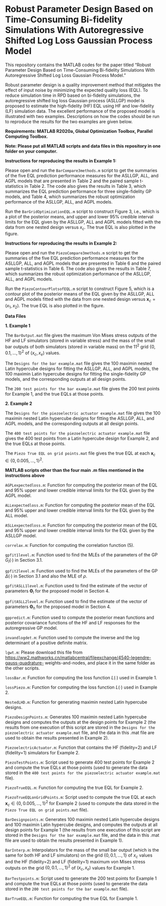 # Robust Parameter Design Based on Time-Consuming Bi-fidelity Simulations With Autoregressive Shifted Log Loss Gaussian Process Model

This repository contains the MATLAB codes for the paper titled “Robust Parameter Design Based on Time-Consuming Bi-fidelity Simulations With Autoregressive Shifted Log Loss Gaussian Process Model.”

Robust parameter design is a quality improvement method that mitigates the effect of input noise by minimizing the expected quality loss (EQL). To reduce simulation time in RPD based on bi-fidelity simulations, the autoregressive shifted log loss Gaussian process (ASLLGP) model is proposed to estimate the high-fidelity (HF) EQL using HF and low-fidelity (LF) simulation data. The excellent performance of the proposed model is illustrated with two examples. Descriptions on how the codes should be run to reproduce the results for the two examples are given below. 

**Requirements: MATLAB R2020a, Global Optimization Toolbox, Parallel Computing Toolbox.**

**Note: Please put all MATLAB scripts and data files in this repository in one folder on your computer.**

**Instructions for reproducing the results in Example 1:**

Please open and run the `BarCompare3methods.m` script to get the summaries of the five EQL prediction performance measures for the ASLLGP, ALL, and AGPL models that are presented in Table 2 and the paired sample t-statistics in Table 2. The code also gives the results in Table 3, which summarizes the EQL prediction performance for three single-fidelity GP models, and Table 4, which summarizes the robust optimization performance of the ASLLGP, ALL, and AGPL models.

Run the `BarGridOptimizationEQL.m` script to construct Figure 3, i.e., which is a plot of the posterior means, and upper and lower 95% credible interval limits for the EQL given by the ASLLGP, ALL and AGPL models fitted with the data from one nested design versus $`x_c`$. The true EQL is also plotted in the figure.

**Instructions for reproducing the results in Example 2:**

Please open and run the `PiezoCompare3methods.m` script to get the summaries of the five EQL prediction performance measures for the ASLLGP, ALL, and AGPL models that are presented in Table 6 and the paired sample t-statistics in Table 6. The code also gives the results in Table 7, which summarizes the robust optimization performance of the ASLLGP, ALL, and AGPL models.

Run the `PiezoContourPlotsofEQL.m` script to construct Figure 5, which is a contour plot of the posterior means of the EQL given by the ASLLGP, ALL and AGPL models fitted with the data from one nested design versus $`\mathbf{x}_c=(x_1,x_2)`$. The true EQL is also plotted in the figure.

**Data Files**

**1.	Example 1**

The `BarOutput.mat` file gives the maximum Von Mises stress outputs of the HF and LF simulators (stored in variable stress) and the mass of the small bar outputs of both simulators (stored in variable mass) on the $`{11}^2`$ grid $`{\{0,0.1,…,1}\}^2`$ of $`(x_c,x_e)`$ values.

The `Designs for the bar example.mat` file gives the 100 maximin nested Latin hypercube designs for fitting the ASLLGP, ALL, and AGPL models, the 100 maximin Latin hypercube designs for fitting the single-fidelity GP models, and the corresponding outputs at all design points.

The `200 test points for the bar example.mat` file  gives the 200 test points for Example 1, and the true EQLs at those points.

**2.	Example 2**

The `Designs for the piezoelectric actuator example.mat` file gives the 100 maximin nested Latin hypercube designs for fitting the ASLLGP, ALL, and AGPL models, and the corresponding outputs at all design points.

The `400 test points for the piezoelectric actuator example.mat` file gives the 400 test points from a Latin hypercube design for Example 2, and the true EQLs at those points.

The `Piezo True EQL on grid points.mat` file gives the true EQL at each $`\mathbf{x}_c\in{\{0,0.005,…,1}\}^2`$.

**MATLAB scripts other than the four main .m files mentioned in the instructions above**

`AGPLexpectedloss.m`: Function for computing the posterior mean of the EQL and 95% upper and lower credible interval limits for the EQL given by the AGPL model.

`ALLexpectedloss.m`: Function for computing the posterior mean of the EQL and 95% upper and lower credible interval limits for the EQL given by the ALL model.

`ASLLexpectedloss.m`: Function for computing the posterior mean of the EQL and 95% upper and lower credible interval limits for the EQL given by the ASLLGP model.

`correlax.m`: Function for computing the correlation function (5).

`gpfit1level.m`: Function used to find the MLEs of the parameters of the GP $`G_l (∙)`$ in Section 3.1.

`gpfit2level.m`: Function used to find the MLEs of the parameters of the GP $`\Delta(∙)`$ in Section 3.1 and also the MLE of $`\rho`$.

`gpfitASLL1level.m`: Function used to find the estimate of the vector of parameters $`\mathbf{\Theta}_l`$ for the proposed model in Section 4.

`gpfitASLL2level.m`: Function used to find the estimate of the vector of parameters $`\mathbf{\Theta}_h`$ for the proposed model in Section 4.

`gppredict.m`: Function used to compute the posterior mean functions and posterior covariance functions of the HF and LF responses for the autoregressive GP model.  
  
`invandlogdet.m`: Function used to compute the inverse and the log determinant of a positive definite matrix.

`lgwt.m`:	Please	download	this	file	from https://ww2.mathworks.cn/matlabcentral/fileexchange/4540-legendre-gauss-quadrature- weights-and-nodes, and place it in the same folder as the other scripts.

`lossBar.m`: Function for computing the loss function  $`L (∙)`$ used in Example 1.

`lossPiezo.m`: Function for computing the loss function $`L (∙)`$ used in Example 2.

`NestedLHD.m`: Function for generating maximin nested Latin hypercube designs.

`PiezoDesignPoints.m`: Generates 100 maximin nested Latin hypercube designs and computes the outputs at the design points for Example 2 (the results from one execution of this script are stored in the `Designs for the piezoelectric actuator example.mat` file, and the data in this .mat file are used to obtain the results presented in Example 2).

`PiezoelectricActuator.m`: Function that contains the HF (fidelity=2) and LF (fidelity=1) simulators for Example 2.

`PiezoTestPoints.m`: Script used to generate 400 test points for Example 2 and compute the true EQLs at those points (used to generate the data stored in the `400 test points for the piezoelectric actuator example.mat` file).

`PiezoTrueEQL.m`: Function for computing the true EQL for Example 2.

`PiezoTrueEQLonGridPoints.m`: Script used to compute the true EQL at each $\mathbf{x}_c\in{\{0,0.005,…,1}\}^2$ for Example 2 (used to compute the data stored in the `Piezo True EQL on grid points.mat` file).

`BarDesignpoints.m`: Generates 100 maximin nested Latin hypercube designs and 100 maximin Latin hypercube designs, and computes the outputs at all design points for Example 1 (the results from one execution of this script are stored in the `Designs for the bar example.mat` file, and the data in this .mat file are used to obtain the results presented in Example 1).

`BarInterp.m`:  Interpolators for the mass of the small bar output (which is the same for both HF and LF simulators) on the grid $`{\{0,0.1,…,1}\}`$ of $`x_c`$ values and the HF (fidelity=2) and LF (fidelity=1) maximum von Mises stress outputs on the grid $`{\{0,0.1,…,1}\}^2`$ of $`(x_c,x_e)`$ values for Example 1.

`BarTestpoints.m`: Script used to generate the 200 test points for Example 1 and compute the true EQLs at those points (used to generate the data stored in the `200 test points for the bar example.mat` file).

`BarTrueEQL.m`: Function for computing the true EQL for Example 1.
